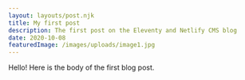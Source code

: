 ```yaml
---
layout: layouts/post.njk
title: My first post
description: The first post on the Eleventy and Netlify CMS blog
date: 2020-10-08
featuredImage: /images/uploads/image1.jpg
---
```

Hello! Here is the body of the first blog post.
